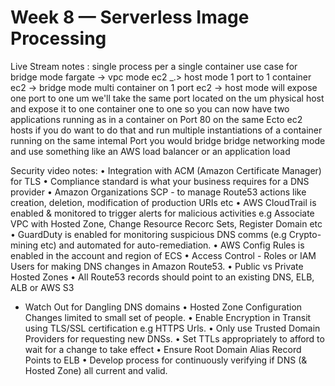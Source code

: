 # Week 8 — Serverless Image Processing


Live Stream notes :
single process per a single container
use case for bridge mode 
fargate -> vpc mode 
ec2 _.> host mode 1 port to 1 container
ec2 -> bridge mode multi container on 1 port 
ec2 ->
host mode will expose one port to one um we'll take
the same port located on
the um physical host and expose it to one container
one to one
so you can now have two applications running as in a
container on Port 80 on the same Ecto ec2 hosts if
you do want
to do that and run multiple instantiations of a
container running on the same intemal Port you would
bridge bridge networking mode and use something
like an AWS load balancer or an application load



Security video notes:
• Integration with ACM (Amazon Certificate Manager) for TLS
• Compliance standard is what your business requires for a DNS provider
• Amazon Organizations SCP - to manage Route53 actions like creation,
deletion, modification of production URIs etc
• AWS CloudTrail is enabled & monitored to trigger alerts for malicious
activities e.g Associate VPC with Hosted Zone, Change Resource Recorc
Sets, Register Domain etc
• GuardDuty is enabled for monitoring suspicious DNS comms (e.g
Crypto-mining etc) and automated for auto-remediation.
• AWS Config Rules is enabled in the account and region of ECS
• Access Control - Roles or IAM Users for making DNS changes in Amazon
Route53.
• Public vs Private Hosted Zones
• All Route53 records should point to an existing DNS, ELB, ALB or AWS S3
- Watch Out for Dangling DNS domains
• Hosted Zone Configuration Changes limited to small set of people.
• Enable Encryption in Transit using TLS/SSL certification e.g HTTPS Urls.
• Only use Trusted Domain Providers for requesting new DNSs.
• Set TTLs appropriately to afford to wait for a change to take effect
• Ensure Root Domain Alias Record Points to ELB
• Develop process for continuously verifying if DNS (& Hosted Zone)
all current and valid.